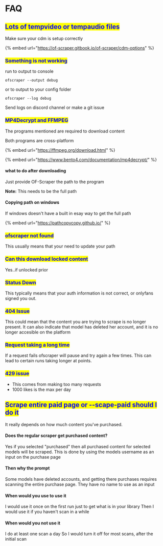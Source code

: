 # FAQ

## <mark style="color:blue;">Lots of tempvideo or tempaudio files</mark>

Make sure your cdm is setup correctly

{% embed url="https://of-scraper.gitbook.io/of-scraper/cdm-options" %}

### <mark style="color:blue;">Something is not working</mark>

run to output to console

```
ofscraper --output debug
```

or to output to your config folder

```
ofscraper --log debug
```

Send logs on discord channel or make a git issue

### <mark style="color:blue;">MP4Decrypt and FFMPEG</mark>

The programs mentioned are required to download content

Both programs are cross-platform

{% embed url="https://ffmpeg.org/download.html" %}

{% embed url="https://www.bento4.com/documentation/mp4decrypt/" %}

#### what to do after downloading

Just provide OF-Scraper the path to the program

**Note:** This needs to be the full path

#### Copying path on windows

If windows doesn't have a built in esay way to get the full path

{% embed url="https://pathcopycopy.github.io/" %}

### <mark style="color:blue;">ofscraper not found</mark>

This usually means that your need to update your path

### <mark style="color:blue;">Can this download locked content</mark>

Yes..if unlocked prior

### <mark style="color:blue;">Status Down</mark>

This typically means that your auth information is not correct, or onlyfans signed you out.

### <mark style="color:blue;">404 Issue</mark>

This could mean that the content you are trying to scrape is no longer present. It can also indicate that model has deleted her account, and it is no longer accesible on the platform

### <mark style="color:blue;">Request taking a long time</mark>

If a request fails ofscraper will pause and try again a few times. This can lead to certain runs taking longer at points.

### <mark style="color:blue;">429 issue</mark>

* This comes from making too many requests
* 1000 likes is the max per day

## <mark style="color:blue;">Scrape entire paid page or --scape-paid should I do it</mark>

It really depends on how much content you've purchased.

#### Does the regular scraper get purchased content?

Yes if you selected "purchased" then all purchased content for selected models will be scraped. This is done by using the models username as an input on the purchase page

#### Then why the prompt

Some models have deleted accounts, and getting there purchases requires scanning the entire purchase page. They have no name to use as an input

#### When would you use to use it&#x20;

I would use it once on the first run just to get what is in your library Then I would use it if you haven't scan in a while

#### When would you not use it

&#x20;I do at least one scan a day So I would turn it off for most scans, after the initial scan
